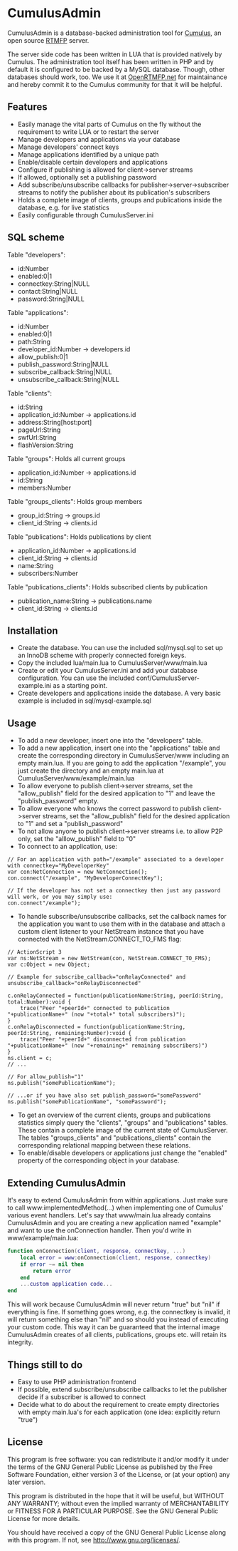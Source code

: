 CumulusAdmin
============

CumulusAdmin is a database-backed administration tool for <a href="https://github.com/OpenRTMFP/Cumulus">Cumulus</a>, an open source <a href="http://www.adobe.com/products/flash-media-enterprise/rtmfp-faq.html">RTMFP</a> server.

The server side code has been written in LUA that is provided natively by Cumulus. The administration tool itself has been written in PHP and by default it is configured to be backed by a MySQL database. Though, other databases should work, too. We use it at <a href="http://www.openrtmfp.net">OpenRTMFP.net</a> for maintainance and hereby commit it to the Cumulus community for that it will be helpful.


Features
--------

* Easily manage the vital parts of Cumulus on the fly without the requirement to write LUA or to restart the server
* Manage developers and applications via your database
* Manage developers' connect keys
* Manage applications identified by a unique path
* Enable/disable certain developers and applications
* Configure if publishing is allowed for client->server streams
* If allowed, optionally set a publishing password
* Add subscribe/unsubscribe callbacks for publisher->server->subscriber streams to notify the publisher about its publication's subscribers
* Holds a complete image of clients, groups and publications inside the database, e.g. for live statistics
* Easily configurable through CumulusServer.ini

SQL scheme
----------

Table "developers":
* id:Number
* enabled:0|1
* connectkey:String|NULL
* contact:String|NULL
* password:String|NULL

Table "applications":
* id:Number
* enabled:0|1
* path:String
* developer_id:Number → developers.id
* allow_publish:0|1
* publish_password:String|NULL
* subscribe_callback:String|NULL
* unsubscribe_callback:String|NULL

Table "clients": 
* id:String
* application_id:Number → applications.id
* address:String[host:port]
* pageUrl:String
* swfUrl:String
* flashVersion:String

Table "groups": Holds all current groups
* application_id:Number → applications.id
* id:String
* members:Number

Table "groups_clients": Holds group members
* group_id:String → groups.id
* client_id:String → clients.id

Table "publications": Holds publications by client
* application_id:Number → applications.id
* client_id:String → clients.id
* name:String
* subscribers:Number

Table "publications_clients": Holds subscribed clients by publication
* publication_name:String → publications.name
* client_id:String → clients.id

Installation
------------
* Create the database. You can use the included sql/mysql.sql to set up an InnoDB scheme with properly connected foreign keys.
* Copy the included lua/main.lua to CumulusServer/www/main.lua
* Create or edit your CumulusServer.ini and add your database configuration. You can use the included conf/CumulusServer-example.ini as a starting point.
* Create developers and applications inside the database. A very basic example is included in sql/mysql-example.sql

Usage
-----
* To add a new developer, insert one into the "developers" table.
* To add a new application, insert one into the "applications" table and create the corresponding directory in CumulusServer/www including an empty main.lua. If you are going to add the application "/example", you just create the directory and an empty main.lua at CumulusServer/www/example/main.lua
* To allow everyone to publish client->server streams, set the "allow_publish" field for the desired application to "1" and leave the "publish_password" empty.
* To allow everyone who knows the correct password to publish client->server streams, set the "allow_publish" field for the desired application to "1" and set a "publish_password"
* To not allow anyone to publish client->server streams i.e. to allow P2P only, set the "alllow_publish" field to "0"
* To connect to an application, use:

```as3
// For an application with path="/example" associated to a developer with connectkey="MyDeveloperKey"
var con:NetConnection = new NetConnection();
con.connect("/example", "MyDeveloperConnectKey");

// If the developer has not set a connectkey then just any password will work, or you may simply use:
con.connect"/example");
```

* To handle subscribe/unsubscribe callbacks, set the callback names for the application you want to use them with in the database and attach a custom client listener to your NetStream instance that you have connected with the NetStream.CONNECT_TO_FMS flag:

```as3
// ActionScript 3
var ns:NetStream = new NetStream(con, NetStream.CONNECT_TO_FMS);
var c:Object = new Object;

// Example for subscribe_callback="onRelayConnected" and unsubscribe_callback="onRelayDisconnected"

c.onRelayConnected = function(publicationName:String, peerId:String, total:Number):void {
	trace("Peer "+peerId+" connected to publication "+publicationName+" (now "+total+" total subscribers)");
}
c.onRelayDisconnected = function(publicationName:String, peerId:String, remaining:Number):void {
	trace("Peer "+peerId+" disconnected from publication "+publicationName+" (now "+remaining+" remaining subscribers)")
}
ns.client = c;
// ...

// For allow_publish="1"
ns.publish("somePublicationName");

// ...or if you have also set publish_password="somePassword"
ns.publish("somePublicationName", "somePassword");
```

* To get an overview of the current clients, groups and publications statistics simply query the "clients", "groups" and "publications" tables. These contain a complete image of the current state of CumulusServer. The tables "groups_clients" and "publications_clients" contain the corresponding relational mapping between these relations.
* To enable/disable developers or applications just change the "enabled" property of the corresponding object in your database.


Extending CumulusAdmin
----------------------

It's easy to extend CumulusAdmin from within applications. Just make sure to call www:implementedMethod(...) when implementing one of Cumulus' various event handlers. Let's say that www/main.lua already contains CumulusAdmin and you are creating a new application named "example" and want to use the onConnection handler. Then you'd write in www/example/main.lua:

```lua
function onConnection(client, response, connectkey, ...)
	local error = www:onConnection(client, response, connectkey)
	if error ~= nil then
		return error
	end
	...custom application code...
end
```

This will work because CumulusAdmin will never return "true" but "nil" if everything is fine. If something goes wrong, e.g. the connectkey is invalid, it will return something else than "nil" and so should you instead of executing your custom code. This way it can be guaranteed that the internal image CumulusAdmin creates of all clients, publications, groups etc. will retain its integrity.


Things still to do
------------------

* Easy to use PHP administration frontend
* If possible, extend subscribe/unsubscribe callbacks to let the publisher decide if a subscriber is allowed to connect
* Decide what to do about the requirement to create empty directories with empty main.lua's for each application (one idea: explicitly return "true")


License
-------
This program is free software: you can redistribute it and/or modify
it under the terms of the GNU General Public License as published by
the Free Software Foundation, either version 3 of the License, or
(at your option) any later version.

This program is distributed in the hope that it will be useful,
but WITHOUT ANY WARRANTY; without even the implied warranty of
MERCHANTABILITY or FITNESS FOR A PARTICULAR PURPOSE.  See the
GNU General Public License for more details.

You should have received a copy of the GNU General Public License
along with this program.  If not, see <http://www.gnu.org/licenses/>.
